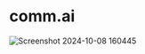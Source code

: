 # comm.ai

![Screenshot 2024-10-08 160445](https://github.com/user-attachments/assets/a066b803-5fec-44ce-bb67-3053feb6c298)
